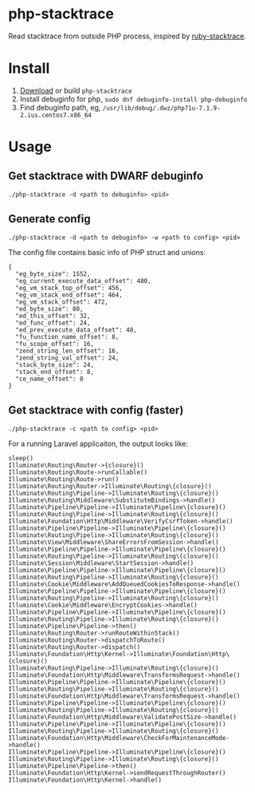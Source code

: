 # php-stacktrace

Read stacktrace from outside PHP process, inspired by [ruby-stacktrace](https://github.com/jvns/ruby-stacktrace).

# Install

1. [Download](https://github.com/oraoto/php-stacktrace/releases) or build `php-stacktrace`
1. Install debuginfo for php, `sudo dnf debuginfo-install php-debuginfo`
1. Find debuginfo path, eg, `/usr/lib/debug/.dwz/php71u-7.1.9-2.ius.centos7.x86_64`

# Usage

## Get stacktrace with DWARF debuginfo

~~~
./php-stacktrace -d <path to debuginfo> <pid>
~~~

## Generate config

~~~
./php-stacktrace -d <path to debuginfo> -w <path to config> <pid>
~~~

The config file contains basic info of PHP struct and unions:

~~~
{
  "eg_byte_size": 1552,
  "eg_current_execute_data_offset": 480,
  "eg_vm_stack_top_offset": 456,
  "eg_vm_stack_end_offset": 464,
  "eg_vm_stack_offset": 472,
  "ed_byte_size": 80,
  "ed_this_offset": 32,
  "ed_func_offset": 24,
  "ed_prev_execute_data_offset": 48,
  "fu_function_name_offset": 8,
  "fu_scope_offset": 16,
  "zend_string_len_offset": 16,
  "zend_string_val_offset": 24,
  "stack_byte_size": 24,
  "stack_end_offset": 8,
  "ce_name_offset": 8
}
~~~


## Get stacktrace with config (faster)

~~~
./php-stacktrace -c <path to config> <pid>
~~~

For a running Laravel applicaiton, the output looks like:

~~~
sleep()
Illuminate\Routing\Router->{closure}()
Illuminate\Routing\Route->runCallable()
Illuminate\Routing\Route->run()
Illuminate\Routing\Router->Illuminate\Routing\{closure}()
Illuminate\Routing\Pipeline->Illuminate\Routing\{closure}()
Illuminate\Routing\Middleware\SubstituteBindings->handle()
Illuminate\Pipeline\Pipeline->Illuminate\Pipeline\{closure}()
Illuminate\Routing\Pipeline->Illuminate\Routing\{closure}()
Illuminate\Foundation\Http\Middleware\VerifyCsrfToken->handle()
Illuminate\Pipeline\Pipeline->Illuminate\Pipeline\{closure}()
Illuminate\Routing\Pipeline->Illuminate\Routing\{closure}()
Illuminate\View\Middleware\ShareErrorsFromSession->handle()
Illuminate\Pipeline\Pipeline->Illuminate\Pipeline\{closure}()
Illuminate\Routing\Pipeline->Illuminate\Routing\{closure}()
Illuminate\Session\Middleware\StartSession->handle()
Illuminate\Pipeline\Pipeline->Illuminate\Pipeline\{closure}()
Illuminate\Routing\Pipeline->Illuminate\Routing\{closure}()
Illuminate\Cookie\Middleware\AddQueuedCookiesToResponse->handle()
Illuminate\Pipeline\Pipeline->Illuminate\Pipeline\{closure}()
Illuminate\Routing\Pipeline->Illuminate\Routing\{closure}()
Illuminate\Cookie\Middleware\EncryptCookies->handle()
Illuminate\Pipeline\Pipeline->Illuminate\Pipeline\{closure}()
Illuminate\Routing\Pipeline->Illuminate\Routing\{closure}()
Illuminate\Pipeline\Pipeline->then()
Illuminate\Routing\Router->runRouteWithinStack()
Illuminate\Routing\Router->dispatchToRoute()
Illuminate\Routing\Router->dispatch()
Illuminate\Foundation\Http\Kernel->Illuminate\Foundation\Http\{closure}()
Illuminate\Routing\Pipeline->Illuminate\Routing\{closure}()
Illuminate\Foundation\Http\Middleware\TransformsRequest->handle()
Illuminate\Pipeline\Pipeline->Illuminate\Pipeline\{closure}()
Illuminate\Routing\Pipeline->Illuminate\Routing\{closure}()
Illuminate\Foundation\Http\Middleware\TransformsRequest->handle()
Illuminate\Pipeline\Pipeline->Illuminate\Pipeline\{closure}()
Illuminate\Routing\Pipeline->Illuminate\Routing\{closure}()
Illuminate\Foundation\Http\Middleware\ValidatePostSize->handle()
Illuminate\Pipeline\Pipeline->Illuminate\Pipeline\{closure}()
Illuminate\Routing\Pipeline->Illuminate\Routing\{closure}()
Illuminate\Foundation\Http\Middleware\CheckForMaintenanceMode->handle()
Illuminate\Pipeline\Pipeline->Illuminate\Pipeline\{closure}()
Illuminate\Routing\Pipeline->Illuminate\Routing\{closure}()
Illuminate\Pipeline\Pipeline->then()
Illuminate\Foundation\Http\Kernel->sendRequestThroughRouter()
Illuminate\Foundation\Http\Kernel->handle()
~~~
